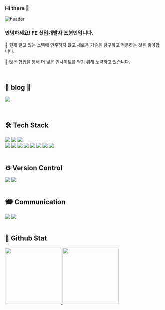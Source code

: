 ### Hi there 👋
<!-- ![header](https://capsule-render.vercel.app/api?type=waving&color=0:004680,50:00a6e6,100:8ccfff&height=300&section=header&text=welcome%20&fontSize=90&fontColor=fafaf7) -->
![header](https://capsule-render.vercel.app/api?type=waving&color=0:054f77,50:0c7b93,100:189ad3&height=300&section=header&text=welcome%20&fontSize=90&fontColor=fafaf7)


<div>
    <h3>안녕하세요! FE 신입개발자 조형민입니다.</h3>
    <p> 🔭 현재 알고 있는 스택에 안주하지 않고 새로운 기술을 탐구하고 적용하는 것을 좋아합니다.</p>
    <p> 🎇 많은 협업을 통해 더 넓은 인사이트를 얻기 위해 노력하고 있습니다.</p>
</div>
<br/>


## 📖 blog 📖
<a href="https://olimjo.tistory.com/" target="_blank"><img src="https://img.shields.io/badge/tistory-000000?style=social&logo=tistory&logoColor=black"/></a>

<br/>

## 🛠️ Tech Stack
<div>
    <img src="https://img.shields.io/badge/javascript-F7DF1E?&logo=javascript&logoColor=white"/>
    <img src="https://img.shields.io/badge/typescript-3178C6?&logo=typescript&logoColor=white"/>
    <img src="https://img.shields.io/badge/html5-E34F26?&logo=html5&logoColor=white"/>
</div>
<div>
    <img src="https://img.shields.io/badge/React-61DAFB?&logo=react&logoColor=white"/>
    <img src="https://img.shields.io/badge/redux-764ABC?&logo=redux&logoColor=white"/>
    <img src="https://img.shields.io/badge/zustand-000000?&logo=zustand&logoColor=white"/>
    <img src="https://img.shields.io/badge/axios-5A29E4?&logo=axios&logoColor=white"/>
    <img src="https://img.shields.io/badge/ReactQuery-FF4154?&logo=reactquery&logoColor=white"/>
    <img src="https://img.shields.io/badge/css3-FF4154?&logo=css3&logoColor=white"/>
    <img src="https://img.shields.io/badge/styledcomponents-DB7093?&logo=styledcomponents&logoColor=white"/>
    <img src="https://img.shields.io/badge/tailwindcss-06B6D4?&logo=tailwindcss&logoColor=white"/>
</div>

<br/>

## ⚙️ Version Control
<div>
    <img src="https://img.shields.io/badge/git-F05032?&logo=git&logoColor=white"/>
    <img src="https://img.shields.io/badge/github-181717?&logo=github&logoColor=white"/>
</div>

<br/>

## 🗯️ Communication
<div>
    <img src="https://img.shields.io/badge/figma-F24E1E?&logo=figma&logoColor=white"/>
    <img src="https://img.shields.io/badge/slack-4A154B?&logo=slack&logoColor=white"/>
</div>

<br/>

## 🌟 Github Stat 

<div>
<a href="/">
  <img src="https://github-readme-stats.vercel.app/api/top-langs/?username=Vegatality&exclude_repo=Vegatality.github.io&langs_count=3&hide=python&layout=compact&theme=transparent" height="180em" />
</a>
<a href="/">
  <img src="https://github-readme-stats.vercel.app/api?username=Vegatality&theme=transparent&show_icons=true" height="180em" />
</a>
</div>
